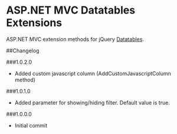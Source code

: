 # ASP.NET MVC Datatables ExtensionsASP.NET MVC extension methods for jQuery [Datatables](http://datatables.net).##Changelog###1.0.2.0* Added custom javascript column (AddCustomJavascriptColumn method)###1.0.1.0*  Added parameter for showing/hiding filter. Default value is true.###1.0.0.0* Initial commit